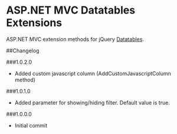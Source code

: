 # ASP.NET MVC Datatables ExtensionsASP.NET MVC extension methods for jQuery [Datatables](http://datatables.net).##Changelog###1.0.2.0* Added custom javascript column (AddCustomJavascriptColumn method)###1.0.1.0*  Added parameter for showing/hiding filter. Default value is true.###1.0.0.0* Initial commit